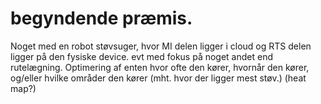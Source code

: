 # begyndende præmis.

Noget med en robot støvsuger, hvor MI delen ligger i cloud og RTS delen ligger på den fysiske device. evt med fokus på noget andet end rutelægning. Optimering af enten hvor ofte den kører, hvornår den kører, og/eller hvilke områder den kører (mht. hvor der ligger mest støv.) (heat map?)
